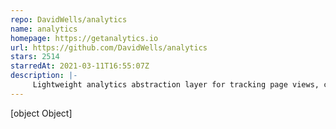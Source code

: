 ```yaml
---
repo: DavidWells/analytics
name: analytics
homepage: https://getanalytics.io
url: https://github.com/DavidWells/analytics
stars: 2514
starredAt: 2021-03-11T16:55:07Z
description: |-
     Lightweight analytics abstraction layer for tracking page views, custom events, & identifying visitors         
---
```


[object Object]
